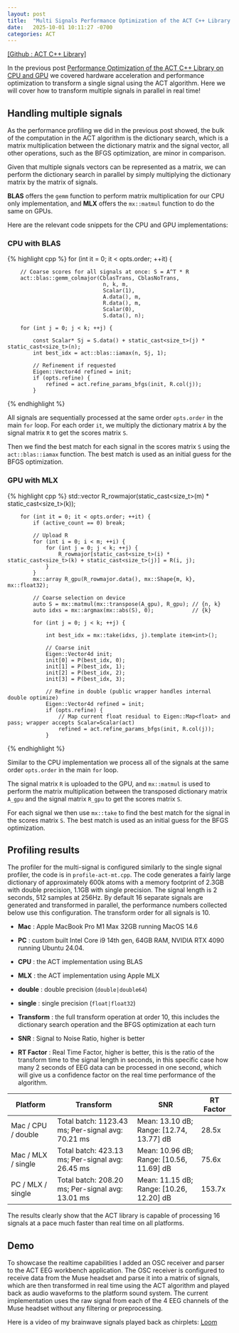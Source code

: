 ```yaml
---
layout: post
title:  "Multi Signals Performance Optimization of the ACT C++ Library on CPU and GPU"
date:   2025-10-01 10:11:27 -0700
categories: ACT
---
```


[[Github : ACT C++ Library]](https://github.com/nemes-inc/ACT-lib)

In the previous post [Performance Optimization of the ACT C++ Library on CPU and GPU](/ACT-performance) we covered hardware acceleration and performance optimization to transform a single signal using the ACT algorithm.
Here we will cover how to transform multiple signals in parallel in real time!


## Handling multiple signals

As the performance profiling we did in the previous post showed, the bulk of the computation in the ACT algorithm is the dictionary search, which is a matrix multiplication between the dictionary matrix and the signal vector, all other operations, such as the BFGS optimization, are minor in comparison.

Given that multiple signals vectors can be represented as a matrix, we can perform the dictionary search in parallel by simply multiplying the dictionary matrix by the matrix of signals.

**BLAS** offers the `gemm` function to perform matrix multiplication for our CPU only implementation, and **MLX** offers the `mx::matmul` function to do the same on GPUs.

Here are the relevant code snippets for the CPU and GPU implementations:

### CPU with BLAS

{% highlight cpp %}
    for (int it = 0; it < opts.order; ++it) {

        // Coarse scores for all signals at once: S = A^T * R
        act::blas::gemm_colmajor(CblasTrans, CblasNoTrans,
                                  n, k, m,
                                  Scalar(1),
                                  A.data(), m,
                                  R.data(), m,
                                  Scalar(0),
                                  S.data(), n);

        for (int j = 0; j < k; ++j) {

            const Scalar* Sj = S.data() + static_cast<size_t>(j) * static_cast<size_t>(n);
            int best_idx = act::blas::iamax(n, Sj, 1);

            // Refinement if requested
            Eigen::Vector4d refined = init;
            if (opts.refine) {
                refined = act.refine_params_bfgs(init, R.col(j));
            }           
 {% endhighlight %}

All signals are sequentially processed at the same order `opts.order` in the main `for` loop.
For each order `it`, we multiply the dictionary matrix `A` by the signal matrix `R` to get the scores matrix `S`.

Then we find the best match for each signal in the scores matrix `S` using the `act::blas::iamax` function.
The best match is used as an initial guess for the BFGS optimization.


### GPU with MLX

{% highlight cpp %}
        std::vector<float> R_rowmajor(static_cast<size_t>(m) * static_cast<size_t>(k));

        for (int it = 0; it < opts.order; ++it) {
            if (active_count == 0) break;

            // Upload R
            for (int i = 0; i < m; ++i) {
                for (int j = 0; j < k; ++j) {
                    R_rowmajor[static_cast<size_t>(i) * static_cast<size_t>(k) + static_cast<size_t>(j)] = R(i, j);
                }
            }
            mx::array R_gpu(R_rowmajor.data(), mx::Shape{m, k}, mx::float32);

            // Coarse selection on device
            auto S = mx::matmul(mx::transpose(A_gpu), R_gpu); // {n, k}
            auto idxs = mx::argmax(mx::abs(S), 0);            // {k}

            for (int j = 0; j < k; ++j) {

                int best_idx = mx::take(idxs, j).template item<int>();

                // Coarse init
                Eigen::Vector4d init;
                init[0] = P(best_idx, 0);
                init[1] = P(best_idx, 1);
                init[2] = P(best_idx, 2);
                init[3] = P(best_idx, 3);

                // Refine in double (public wrapper handles internal double optimize)
                Eigen::Vector4d refined = init;
                if (opts.refine) {
                    // Map current float residual to Eigen::Map<float> and pass; wrapper accepts Scalar=Scalar(act)
                    refined = act.refine_params_bfgs(init, R.col(j));
                }
{% endhighlight %}

Similar to the CPU implementation we process all of the signals at the same order `opts.order` in the main `for` loop.

The signal matrix `R` is uploaded to the GPU, and `mx::matmul` is used to perform the matrix multiplication between the transposed dictionary matrix `A_gpu` and the signal matrix `R_gpu` to get the scores matrix `S`.

For each signal we then use `mx::take` to find the best match for the signal in the scores matrix `S`.
The best match is used as an initial guess for the BFGS optimization.

## Profiling results

The profiler for the multi-signal is configured similarly to the single signal profiler, the code is in `profile-act-mt.cpp`.
The code generates a fairly large dictionary of approximately 600k atoms with a memory footprint of 2.3GB with double precision, 1.1GB with single precision.
The signal length is 2 seconds, 512 samples at 256Hz.
By default 16 separate signals are generated and transformed in parallel, the performance numbers collected below use this configuration.
The transform order for all signals is 10.

- **Mac** : Apple MacBook Pro M1 Max 32GB running MacOS 14.6 
- **PC** : custom built Intel Core i9 14th gen, 64GB RAM, NVIDIA RTX 4090 running Ubuntu 24.04.

 - **CPU** : the ACT implementation using BLAS
 - **MLX** : the ACT implementation using Apple MLX

  - **double** : double precision (`double|double64`)
  - **single** : single precision (`float|float32`)

 
 - **Transform** : the full transform operation at order 10, this includes the dictionary search operation and the BFGS optimization at each turn
 - **SNR** : Signal to Noise Ratio, higher is better
 - **RT Factor** : Real Time Factor, higher is better, this is the ratio of the transform time to the signal length in seconds, in this specific case how many 2 seconds of EEG data can be processed in one second, which will give us a confidence factor on the real time performance of the algorithm.
 
| Platform | Transform | SNR | RT Factor |
| --- | --- | --- | --- |
| Mac / CPU / double | Total batch: 1123.43 ms; Per-signal avg: 70.21 ms | Mean: 13.10 dB; Range: [12.74, 13.77] dB | 28.5x |
| Mac / MLX / single | Total batch: 423.13 ms; Per-signal avg: 26.45 ms | Mean: 10.96 dB; Range: [10.56, 11.69] dB | 75.6x |
| PC / MLX / single | Total batch: 208.20 ms; Per-signal avg: 13.01 ms | Mean: 11.15 dB; Range: [10.26, 12.20] dB | 153.7x |


The results clearly show that the ACT library is capable of processing 16 signals at a pace much faster than real time on all platforms.


## Demo

To showcase the realtime capabilities I added an OSC receiver and parser to the ACT EEG workbench application. 
The OSC receiver is configured to receive data from the Muse headset and parse it into a matrix of signals, which are then transformed in real time using the ACT algorithm and played back as audio waveforms to the platform sound system.
The current implementation uses the raw signal from each of the 4 EEG channels of the Muse headset without any filtering or preprocessing.

Here is a video of my brainwave signals played back as chirplets:
[Loom](https://www.loom.com/share/b28944d4ead94ae2833c5a74f254b096?sid=cd1203f4-d32d-4701-a5a7-9e6b6439672b)



 